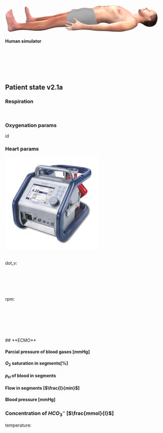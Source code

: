 

<div class="w3-row">
<div class="w3-half">

<div class="w3-row">
<div class="w3-twothird">


<bdl-remote-value remoteurl="http://patf-lab06.lf1.cuni.cz:5000/lungsim" interval="1000" id="lungsim" inputs="rate;muscle_pressure;blend_duration;compliance;peep;resistance;run"></bdl-remote-value>
<bdl-remote-value remoteurl="http://patf-lab06.lf1.cuni.cz:5000/cardiohelp" interval="1000" id="cardiohelp" inputs="p_art;p_ven;temp;dot_v"></bdl-remote-value>
<bdl-remote-value remoteurl="http://patf-lab06.lf1.cuni.cz:5000/manequin" interval="1000" id="manequin"></bdl-remote-value>

![body](body.png)

<bdl-chartjs-time id="id11" width="500" height="150" fromid="lungsim" refindex="7" refvalues="1" labels="tidal volume"></bdl-chartjs-time>


</div>
<div class="w3-third w3-tiny">

**Human simulator <bdl-checkbox id="run" default="true" titlemin="STOPPED" titlemax="RUNNING"></bdl-checkbox><br/>**
<!--bdl-range id="rate" min="0" max="100" default="7" step="0.5" title="breath rate [1/min]"></bdl-range><br/-->
<div class="w3-hide">
<bdl-range id="blend_duration" min="1" max="10" default="4" step="1" title="how many breaths to change value [1]"></bdl-range><br/>
<bdl-range id="compliance" min="0.5" max="250" default="50" step="0.5" title="Compliance [ml/cmH2O]"></bdl-range><br/>
<bdl-range id="muscle_pressure" min="0" max="100" default="33" title="Muscle Pressure [cmH2O]"></bdl-range><br/>
<bdl-range id="peep" min="4" max="8" default="5" title="Initial pressure [cmH2O]"></bdl-range><br/>
<bdl-range id="resistance" min="8" max="150" default="35" title="Resistance [cmH2O/(l.s)]"></bdl-range><br/>
</div>

<bdl-buttonparams title="Normal breathing" ids="blend_duration,compliance,muscle_pressure,peep,resistance,rate" values="4,50,33,5,35,17"></bdl-buttonparams>

<bdl-buttonparams title="Type 1 hypoxenic" ids="blend_duration,compliance,muscle_pressure,peep,resistance,rate" values="4,30,14,5,39,30"></bdl-buttonparams>

<bdl-buttonparams title="Type 2 hypocapnic" ids="blend_duration,compliance,muscle_pressure,peep,resistance,rate" values="4,20,8,5,40,40"></bdl-buttonparams>


</div>
</div>

<div class="w3-row">
<div class="w3-third">

## **Patient state v2.1a**

<bdl-buttonparams title="Set physiologic values" ids="id1,id2,id3,rate,id5,id6,id8,id9" values="0.02,1.25,1.25,17,500,150,0,0"></bdl-buttonparams>

### Respiration

<!--bdl-range id="id4" title="Breath rate [1/min]" min="0" max="40" default="17" step="1" maxlength="8"></bdl-range-->
<bdl-range id="rate" min="0" max="100" default="17" step="0.5" title="breath rate [1/min]"></bdl-range><br/>
<bdl-range id="id5" title="Breath volume [ml]" min="100" max="2500" default="500" step="1" maxlength="8" fromid="lungsim" refindex="7"></bdl-range>

</div>
<div class="w3-third">

### Oxygenation params

<bdl-range id="id6" title="Death space volume [ml]" min="0" max="2500" default="150" step="10" maxlength="8"></bdl-range>

<bdl-range id="id1" title="Fraction of P-L shunts [0-1]" min="0" max="1" default="0.02" step="0.02" maxlength="8"></bdl-range>id

<bdl-buttonparams title="Set respiration failure" ids="id1,rate,id5,id6" values="0.2,17,500,300"></bdl-buttonparams>
</div>
<div class="w3-third">

### Heart params
<bdl-range id="id2" title="Power of left heart (StarlingLeft)" min="0" max="1.5" default="1.25" step="0.125" maxlength="8"></bdl-range>

<bdl-range id="id3" title="Power of right heart (StarlingRight)" min="0" max="1.5" default="1.25" step="0.25" maxlength="8"></bdl-range>

<bdl-buttonparams title="Set cardiac failure" ids="id2,id3" values="0.5,0.5"></bdl-buttonparams>

</div></div>

</div>
<div class="w3-half">

<div class="w3-row">
<div class="w3-third">

![cardiohelp](cardiohelp.jpg)

</div>
<div class="w3-twothird w3-tiny">

<div class="w3-hide">
<bdl-value-boolean fromid="cardiohelp" refindex="0" throttle="0" valuetrue="BUBBLE CONNECTED" valuefalse="bubble disconnected"></bdl-value-boolean><br/>
dot_v:<bdl-value fromid="cardiohelp" refindex="1" throttle="0"></bdl-value><br/>
<bdl-range id="dot_v" min="0" max="1600" default="100" step="1" title="dot_v [l/min]"></bdl-range><br/>

<bdl-range id="p_art" min="0" max="160" default="100" step="1" title="p_art [mmHg]" ids2="p_art" convertors="1,133.322" fromid="idfmi" refindex="17"></bdl-range><br/>
<bdl-value fromid="cardiohelp" refindex="3" throttle="0"></bdl-value><br/>
<bdl-range id="p_ven" min="0" max="160" default="20" step="1" title="p_ven [mmHg]" ids2="p_art" convertors="1,133.322" fromid="idfmi" refindex="18"></bdl-range><br/>
<bdl-value fromid="cardiohelp" refindex="4" throttle="0"></bdl-value><br/>
rpm: <bdl-value fromid="cardiohelp" refindex="5" throttle="0"></bdl-value><br/>
<bdl-range id="temp" min="20" max="42" default="37" step="0.1" title="temp [deg C]"></bdl-range><br/>
<bdl-value fromid="cardiohelp" refindex="6" throttle="0"></bdl-value><br/>

</div>
<bdl-value-boolean fromid="manequin" refindex="0" throttle="0" valuetrue="CANULA CONNECTED" valuefalse="canula disconnected"></bdl-value-boolean><br/>
<bdl-value-boolean fromid="manequin" refindex="1" throttle="0" valuetrue="ECMO CONNECTED" valuefalse="ecmo disconnected"></bdl-value-boolean><br/>
<bdl-value-boolean fromid="manequin" refindex="2" throttle="0" valuetrue="O2 CONNECTED" valuefalse="O2 disconnected"></bdl-value-boolean><br/>
<bdl-value-boolean fromid="cardiohelp" refindex="2" throttle="0" valuetrue="OXY CONNECTED" valuefalse="oxy disconnected"></bdl-value-boolean><br/>
<bdl-chartjs-time id="id12" width="200" height="150" fromid="cardiohelp" refindex="5" refvalues="1" labels="RPM" maxdata="86400"></bdl-chartjs-time>
## **ECMO**
<div class="w3-hide">
<bdl-range id="id7" title="ECMO setting: 0 - VV; 1 - VA" min="0" max="1" default="0" step="1" maxlength="4"></bdl-range>

<bdl-range id="id8" title="rotation of ECMO [rpm]" min="0" max="5000" default="0" step="50" fromid="cardiohelp" refindex="5"></bdl-range>

<bdl-range id="id9" title="Sweep (volume of gases going through ECMO)[ml/min]" min="0" max="8000" default="0" step="250" maxlength="8"></bdl-range>

<bdl-range id="id10" title="Fraction conc. of O2[0-1]" min="0.21" max="1" default="0.21" step="0.01" maxlength="8"></bdl-range>
</div>

<bdl-buttonparams title="Set basic VV-ECMO" ids="id7,id8,id9,id10" values="0,3500,2500,0.8"></bdl-buttonparams>
<bdl-buttonparams title="Set basic VA-ECMO" ids="id7,id8,id9,id10" values="1,4000,3000,0.5"></bdl-buttonparams>


</div>
</div>


</div>
</div>
</div>


<div class="w3-row">
<div class="w3-third">

<bdl-fmi id="idfmi" mode="" src="modelECMO_ECMOSimNoReg.js" fminame="modelECMO_ECMOSimNoReg" tolerance="0.000001" starttime="0" fstepsize="0.1" guid="{1dfd8846-2f82-40f8-8b34-bd76b3a3c1ea}" valuereferences="905971254,905971208,905972945,905972991,905970845,905970846,905969984,905970441,905970885,905973162,905973946,905970848,905972838,100666550,905973350,905974145,905973985,905971304,637535866,905969981,905970438,905970882,905971135" valuelabels="pO2Arteries.partialPressure,pCO2Arteries.partialPressure,pO2Veins.partialPressure,pCO2Veins.partialPressure,Tissue.chemicalSolution.bloodGases.pO2,Tissue.chemicalSolution.bloodGases.pCO2,Arteries.chemicalSolution.bloodGases.sO2,Veins.chemicalSolution.bloodGases.sO2,Tissue.chemicalSolution.bloodGases.sO2,pH_Arteries.pH,pH_Veins.pH,Tissue.chemicalSolution.bloodGases.pH,flowMeasureCardiacOutput.volumeFlowRate,MinuteVolume.SolutionFlow,flowMeasureAlveols.volumeFlowRate,flowMeasureECMO.volumeFlowRate,flowMeasureSweep.volumeFlowRate,pressureArterial.pressure,PressureVeins.pressure,Arteries.chemicalSolution.bloodGases.cHCO3,Veins.chemicalSolution.bloodGases.cHCO3,Tissue.chemicalSolution.bloodGases.cHCO3,pO2_tissue.temperature" inputs="id1,16777223,1,1,0;id2,16777224,1,7998000,0;id3,16777225,1,7998000,0;rate,16777226,1,60,0;id5,16777227,1,1000000,0;id6,16777228,1,1000000,0;id7,16777232,1,1,0;id8,16777233,1,1,0;id9,16777234,1,60000000,0;id10,16777235,1,1,0" inputlabels="Shunts,StarlingLeft,StarlingRight,RR,TV,DV,VAV,RPM,SWEEP,FiO2"></bdl-fmi>


#### Parcial pressure of blood gases [mmHg]
<bdl-chartjs-time id="id11" width="360" height="240" fromid="idfmi" labels="Arterial pO2, Arterial pCO2, Venous pO2, Venous pCO2,Mixed pO2,Mixed pCO2" initialdata="" refindex="0" refvalues="6" convertors="x*0.00750061683;x*0.00750061683;x*0.00750061683;x*0.00750061683;x*0.00750061683;x*0.00750061683"></bdl-chartjs-time>

#### $O_2$ saturation in segments[%]
<bdl-chartjs-time id="id12" width="360" height="240" fromid="idfmi" labels="Arterial sO2, Venous sO2,Mixed sO2" initialdata="" refindex="6" refvalues="3" convertors="x*100;x*100;x*100"></bdl-chartjs-time>

</div>
<div class="w3-third">


#### $p_H$ of blood in segments
<bdl-chartjs-time id="id12" width="360" height="240" fromid="idfmi" labels="Arterial pH,Venous pH,Mixed pH" initialdata="" refindex="9" refvalues="3"></bdl-chartjs-time>

#### Flow in segments [$\frac{l}{min}$]
<bdl-chartjs-time id="id12" width="360" height="240" fromid="idfmi" labels="Minute cardiac output,Minute ventilation rate, Alveolar ventilation, Flowrate of blood through ECMO, Sweep" initialdata="" refindex="12" refvalues="5" convertors="x*60000;x*60000;x*60000;x*60000;x*60000"></bdl-chartjs-time>

</div>
<div class="w3-third">


#### Blood pressure [mmHg]
<bdl-chartjs-time id="id12" width="360" height="240" fromid="idfmi" labels="Mean arterial pressure, Venous pressure" initialdata="" refindex="17" refvalues="2" convertors="x*0.00750061683; x*0.00750061683"></bdl-chartjs-time>

### Concentration of $HCO_3^-$ [$\frac{mmol}{l}$]
<bdl-chartjs-time id="id12" width="360" height="240" fromid="idfmi" labels="Arteriak HCO3,Venous HCO3,Mixed HCO3" initialdata="" refindex="19" refvalues="3" convertors=""></bdl-chartjs-time>

temperature: <bdl-value id="temperaturemodel" fromid="idfmi" refindex="22" convertor="1,1,-272.15"></bdl-value><bdl-bind2previous fromid="temperaturemodel" toid="temp"></bdl-bind2previous>

</div></div>
